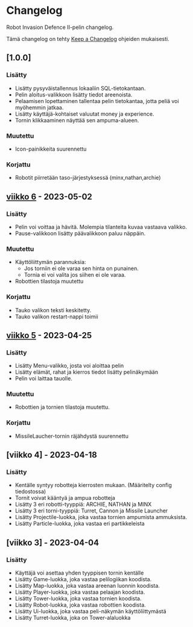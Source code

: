 # Changelog

Robot Invasion Defence II-pelin changelog.

Tämä changelog on tehty [Keep a Changelog](https://keepachangelog.com/en/1.0.0/) ohjeiden mukaisesti.

## [1.0.0]

### Lisätty

-   Lisätty pysyväistallennus lokaaliin SQL-tietokantaan.
-   Pelin aloitus-valikkoon lisätty tiedot areenoista.
-   Pelaamisen lopettaminen tallentaa pelin tietokantaa, jotta peliä voi myöhemmin jatkaa.
-   Lisätty käyttäjä-kohtaiset valuutat money ja experience.
-   Tornin klikkaaminen näyttää sen ampuma-alueen.

### Muutettu

-   Icon-painikkeita suurennettu

### Korjattu

-   Robotit piirretään taso-järjestyksessä (minx,nathan,archie)

## [viikko 6](https://github.com/3nd3r1/ot-harjoitustyo/releases/tag/viikko6) - 2023-05-02

### Lisätty

-   Pelin voi voittaa ja hävitä. Molempia tilanteita kuvaa vastaava valikko.
-   Pause-valikkoon lisätty päävalikkoon paluu näppäin.

### Muutettu

-   Käyttöliittymän parannuksia:
    -   Jos torniin ei ole varaa sen hinta on punainen.
    -   Tornia ei voi valita jos siihen ei ole varaa.
-   Robottien tilastoja muutettu

### Korjattu

-   Tauko valikon teksti keskitetty.
-   Tauko valikon restart-nappi toimii

## [viikko 5](https://github.com/3nd3r1/ot-harjoitustyo/releases/tag/viikko5) - 2023-04-25

### Lisätty

-   Lisätty Menu-valikko, josta voi aloittaa pelin
-   Lisätty elämät, rahat ja kierros tiedot lisätty pelinäkymään
-   Pelin voi laittaa tauolle.

### Muutettu

-   Robottien ja tornien tilastoja muutettu.

### Korjattu

-   MissileLaucher-tornin räjähdystä suurennettu

## [viikko 4] - 2023-04-18

### Lisätty

-   Kentälle syntyy robotteja kierrosten mukaan. (Määritelty config tiedostossa)
-   Tornit voivat kääntyä ja ampua robotteja
-   Lisätty 3 eri robotti-tyyppiä: ARCHIE, NATHAN ja MINX
-   Lisätty 3 eri torni-tyyppiä: Turret, Cannon ja Missile Launcher
-   Lisätty Projectile-luokka, joka vastaa tornien ampumista ammuksista.
-   Lisätty Particle-luokka, joka vastaa eri partikkeleista

## [viikko 3] - 2023-04-04

### Lisätty

-   Käyttäjä voi asettaa yhden tyyppisen tornin kentälle
-   Lisätty Game-luokka, joka vastaa pelilogiikan koodista.
-   Lisätty Map-luokka, joka vastaa areenan luonnin koodista.
-   Lisätty Player-luokka, joka vastaa pelaajan koodista.
-   Lisätty Tower-luokka, joka vastaa tornien koodista.
-   Lisätty Robot-luokka, joka vastaa robottien koodista.
-   Lisätty Ui-luokka, joka vastaa peli-näkymän käyttöliittymästä
-   Lisätty Turret-luokka, joka on Tower-alaluokka
